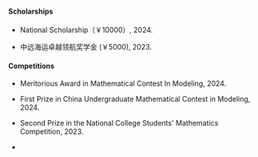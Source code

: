 
#### Scholarships

- National Scholarship（￥10000）, 2024.

- 中远海运卓越领航奖学金 (￥5000), 2023.



#### Competitions

-  Meritorious Award in Mathematical Contest In Modeling, 2024.

-  First Prize in China Undergraduate Mathematical Contest in Modeling, 2024.

-  Second Prize in the National College Students' Mathematics Competition, 2023.

-  
